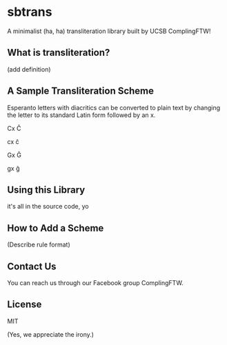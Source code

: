 sbtrans
=======

A minimalist (ha, ha) transliteration library built by UCSB ComplingFTW!

## What is transliteration?

(add definition)


## A Sample Transliteration Scheme

Esperanto letters with diacritics can be converted to plain text by changing the letter to its standard Latin form followed by an x. 

Cx
Ĉ

cx
ĉ

Gx
Ĝ

gx
ĝ


## Using this Library

it's all in the source code, yo


## How to Add a Scheme

(Describe rule format)


## Contact Us

You can reach us through our Facebook group ComplingFTW.


## License

MIT 

(Yes, we appreciate the irony.)


